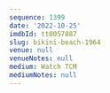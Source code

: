 ```yaml
---
sequence: 1399
date: '2022-10-25'
imdbId: tt0057887
slug: bikini-beach-1964
venue: null
venueNotes: null
medium: Watch TCM
mediumNotes: null
---
```


